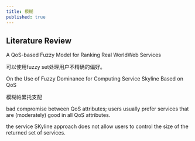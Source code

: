 ```yaml
---
title: 模糊
published: true
---
```


## Literature Review

A QoS-based Fuzzy Model for Ranking Real WorldWeb Services

可以使用fuzzy set处理用户不精确的偏好。


On the Use of Fuzzy Dominance for Computing Service Skyline Based on QoS

模糊帕累托支配

bad compromise between QoS attributes; users usually prefer services that are (moderately) good in all QoS attributes.

the service SKyline approach does not allow users to control the size of the returned set of services.
